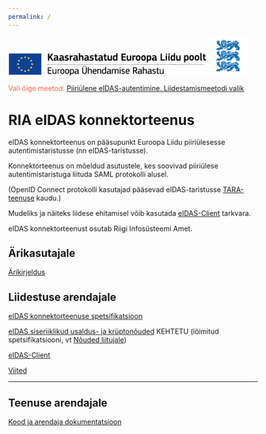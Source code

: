 ```yaml
---
permalink: /
---
```


<img src='img/ee_cef_0.png' style='width:400px'>

<img src='img/LOVID.png' style='width: 80px;'>

<span style='color:Tomato;'>Vali õige meetod:</span> [Piiriülene eIDAS-autentimine. Liidestamismeetodi valik](Valik)

# RIA eIDAS konnektorteenus

eIDAS konnektorteenus on pääsupunkt Euroopa Liidu piiriülesesse autentimistaristusse (nn eIDAS-taristusse).

Konnektorteenus on mõeldud asutustele, kes soovivad piiriülese autentimistaristuga liituda SAML protokolli alusel.

(OpenID Connect protokolli kasutajad pääsevad eIDAS-taristusse [TARA-teenuse](https://e-gov.github.io/TARA-Doku/) kaudu.)

Mudeliks ja näiteks liidese ehitamisel võib kasutada [eIDAS-Client](https://github.com/e-gov/eIDAS-Client) tarkvara.

eIDAS konnektorteenust osutab Riigi Infosüsteemi Amet.

## Ärikasutajale

[Ärikirjeldus](Arikirjeldus)<br>

## Liidestuse arendajale

[eIDAS konnektorteenuse spetsifikatsioon](Spetsifikatsioon)<br>

[eIDAS siseriiklikud usaldus- ja krüptonõuded](Profiil) KEHTETU (lõimitud spetsifikatsiooni, vt [Nõuded liitujale](https://e-gov.github.io/eIDAS-Connector/Spetsifikatsioon#3-n%C3%B5uded-liitujale))

[eIDAS-Client](https://github.com/e-gov/eIDAS-Client)

[Viited](Viited)

----

## Teenuse arendajale

[Kood ja arendaja dokumentatsioon](Arendajale)

